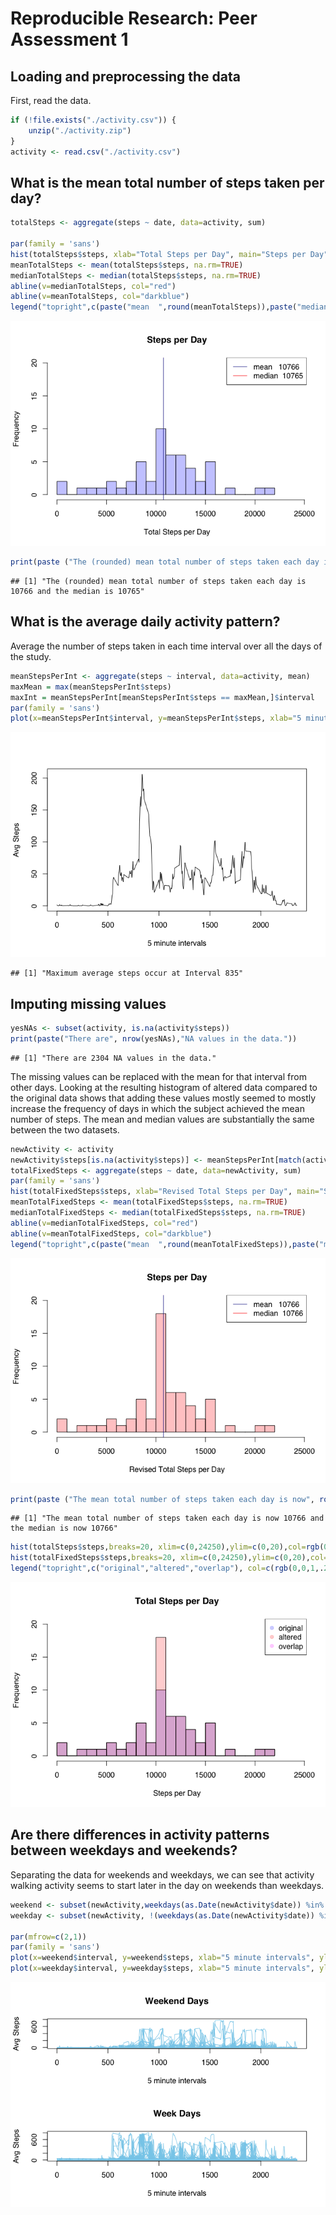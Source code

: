 # Reproducible Research: Peer Assessment 1


## Loading and preprocessing the data
First, read the data.

```r
if (!file.exists("./activity.csv")) {
    unzip("./activity.zip")
}
activity <- read.csv("./activity.csv")
```

## What is the mean total number of steps taken per day?



```r
totalSteps <- aggregate(steps ~ date, data=activity, sum)

par(family = 'sans')
hist(totalSteps$steps, xlab="Total Steps per Day", main="Steps per Day", col=rgb(0,0,1,1/4),breaks=20, xlim=c(0,24250), ylim=c(0,20))
meanTotalSteps <- mean(totalSteps$steps, na.rm=TRUE)
medianTotalSteps <- median(totalSteps$steps, na.rm=TRUE)
abline(v=medianTotalSteps, col="red")
abline(v=meanTotalSteps, col="darkblue")
legend("topright",c(paste("mean  ",round(meanTotalSteps)),paste("median ", round(medianTotalSteps))), col=c("darkblue","red"),lwd=1)
```

![](PA1_template_files/figure-html/unnamed-chunk-2-1.png)<!-- -->

```r
print(paste ("The (rounded) mean total number of steps taken each day is", round(meanTotalSteps), "and the median is", round(medianTotalSteps)))
```

```
## [1] "The (rounded) mean total number of steps taken each day is 10766 and the median is 10765"
```
## What is the average daily activity pattern?

Average the number of steps taken in each time interval over all the days of the study.

```r
meanStepsPerInt <- aggregate(steps ~ interval, data=activity, mean)
maxMean = max(meanStepsPerInt$steps)
maxInt = meanStepsPerInt[meanStepsPerInt$steps == maxMean,]$interval
par(family = 'sans')
plot(x=meanStepsPerInt$interval, y=meanStepsPerInt$steps, xlab="5 minute intervals", ylab="Avg Steps", type="l")
```

![](PA1_template_files/figure-html/unnamed-chunk-3-1.png)<!-- -->

```
## [1] "Maximum average steps occur at Interval 835"
```

## Imputing missing values

```r
yesNAs <- subset(activity, is.na(activity$steps))
print(paste("There are", nrow(yesNAs),"NA values in the data."))
```

```
## [1] "There are 2304 NA values in the data."
```
The missing values can be replaced with the mean for that interval from other days. Looking at the resulting histogram of altered data compared to the original data shows that adding these values mostly seemed to mostly increase the frequency of days in which the subject achieved the mean number of steps. The mean and median values are substantially the same between the two datasets.

```r
newActivity <- activity
newActivity$steps[is.na(activity$steps)] <- meanStepsPerInt[match(activity$interval[is.na(activity$step)],meanStepsPerInt$interval),"steps"]
totalFixedSteps <- aggregate(steps ~ date, data=newActivity, sum)
par(family = 'sans')
hist(totalFixedSteps$steps, xlab="Revised Total Steps per Day", main="Steps per Day", col=rgb(1,0,0,1/4),breaks=20, xlim=c(0,24250), ylim=c(0,20))
meanTotalFixedSteps <- mean(totalFixedSteps$steps, na.rm=TRUE)
medianTotalFixedSteps <- median(totalFixedSteps$steps, na.rm=TRUE)
abline(v=medianTotalFixedSteps, col="red")
abline(v=meanTotalFixedSteps, col="darkblue")
legend("topright",c(paste("mean  ",round(meanTotalFixedSteps)),paste("median ", round(medianTotalFixedSteps))), col=c("darkblue","red"),lwd=1)
```

![](PA1_template_files/figure-html/unnamed-chunk-6-1.png)<!-- -->

```r
print(paste ("The mean total number of steps taken each day is now", round(meanTotalFixedSteps), "and the median is now", round(medianTotalFixedSteps)))
```

```
## [1] "The mean total number of steps taken each day is now 10766 and the median is now 10766"
```

```r
hist(totalSteps$steps,breaks=20, xlim=c(0,24250),ylim=c(0,20),col=rgb(0,0,1,.2), main="Total Steps per Day",xlab="Steps per Day")
hist(totalFixedSteps$steps,breaks=20, xlim=c(0,24250),ylim=c(0,20),col=rgb(1,0,0,.2),add=TRUE)
legend("topright",c("original","altered","overlap"), col=c(rgb(0,0,1,.2),rgb(1,0,0,.2), rgb(1,0,1,.2)),pch=19)
```

![](PA1_template_files/figure-html/unnamed-chunk-6-2.png)<!-- -->


## Are there differences in activity patterns between weekdays and weekends?
Separating the data for weekends and weekdays, we can see that activity walking activity seems to start later in the day on weekends than weekdays.

```r
weekend <- subset(newActivity,weekdays(as.Date(newActivity$date)) %in% c("Saturday","Sunday"))
weekday <- subset(newActivity, !(weekdays(as.Date(newActivity$date)) %in% c("Saturday","Sunday")))

par(mfrow=c(2,1))
par(family = 'sans')
plot(x=weekend$interval, y=weekend$steps, xlab="5 minute intervals", ylab="Avg Steps", type="l", col="skyblue", main="Weekend")
plot(x=weekday$interval, y=weekday$steps, xlab="5 minute intervals", ylab="Avg Steps", type="l", col="skyblue", main="WeekDay")
```

![](PA1_template_files/figure-html/unnamed-chunk-7-1.png)<!-- -->
